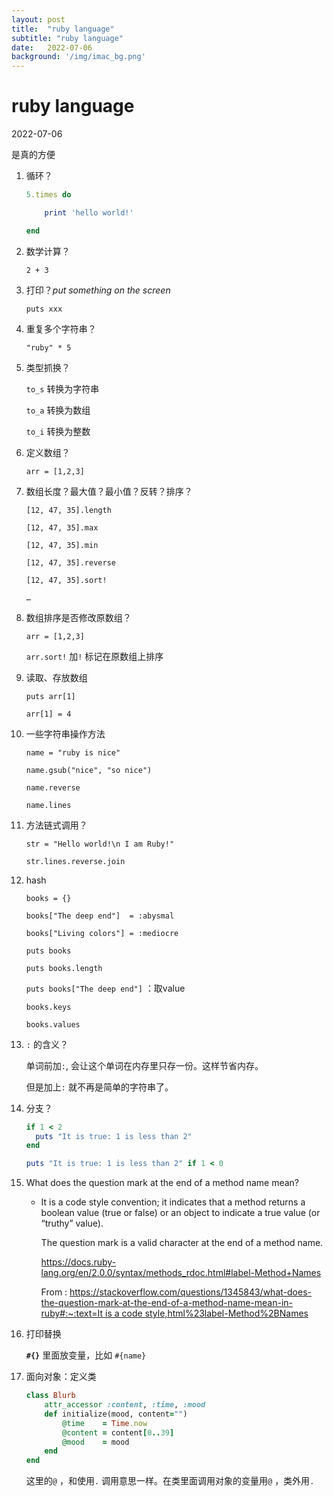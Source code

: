 ```yaml
---
layout: post
title:  "ruby language"
subtitle: "ruby language"
date:   2022-07-06
background: '/img/imac_bg.png'
---
```



# ruby language

2022-07-06

是真的方便

1. 循环？
    
    ```ruby
    5.times do
    
    	print 'hello world!'
    
    end
    ```
    
2. 数学计算？
    
    `2 + 3`
    
3. 打印？*put something on the screen*
    
    `puts xxx`
    
4. 重复多个字符串？
    
    `"ruby" * 5`
    
5. 类型抓换？
    
    `to_s` 转换为字符串
    
    `to_a` 转换为数组
    
    `to_i` 转换为整数
    
6. 定义数组？
    
    `arr = [1,2,3]`
    
7. 数组长度？最大值？最小值？反转？排序？
    
    `[12, 47, 35].length`
    
    `[12, 47, 35].max`
    
    `[12, 47, 35].min`
    
    `[12, 47, 35].reverse`
    
    `[12, 47, 35].sort!`
    
    `…`
    
8. 数组排序是否修改原数组？
    
    `arr = [1,2,3]`
    
    `arr.sort!` 加`!` 标记在原数组上排序
    
9. 读取、存放数组
    
    `puts arr[1]`
    
    `arr[1] = 4`
    
10. 一些字符串操作方法
    
    `name = "ruby is nice"`
    
    `name.gsub("nice", "so nice")`
    
    `name.reverse`
    
    `name.lines`
    
11. 方法链式调用？
    
    `str = "Hello world!\n I am Ruby!"`
    
    `str.lines.reverse.join`
    
12. hash
    
    `books = {}`
    
    `books["The deep end"]  = :abysmal`
    
    `books["Living colors"] = :mediocre`
    
    `puts books`
    
    `puts books.length`
    
    `puts books["The deep end"]` ：取value
    
    `books.keys`
    
    `books.values`
    
13. `:` 的含义？
    
    单词前加`:`, 会让这个单词在内存里只存一份。这样节省内存。
    
    但是加上`:` 就不再是简单的字符串了。
    
14. 分支？
    
    ```ruby
    if 1 < 2
      puts "It is true: 1 is less than 2"
    end
    
    puts "It is true: 1 is less than 2" if 1 < 0
    ```
    
15. What does the question mark at the end of a method name mean?
    - It is a code style convention; it indicates that a method returns a boolean value (true or false) or an object to indicate a true value (or “truthy” value).
        
        The question mark is a valid character at the end of a method name.
        
        https://docs.ruby-lang.org/en/2.0.0/syntax/methods_rdoc.html#label-Method+Names
        
        From : [https://stackoverflow.com/questions/1345843/what-does-the-question-mark-at-the-end-of-a-method-name-mean-in-ruby#:~:text=It is a code style,html%23label-Method%2BNames](https://stackoverflow.com/questions/1345843/what-does-the-question-mark-at-the-end-of-a-method-name-mean-in-ruby#:~:text=It%20is%20a%20code%20style,html%23label%2DMethod%2BNames)
        
16. 打印替换
    
    **`#{}`** 里面放变量，比如 `#{name}`
    
17. 面向对象：定义类
    
    ```ruby
    class Blurb
    	attr_accessor :content, :time, :mood
    	def initialize(mood, content="")
    		@time    = Time.now
    		@content = content[0..39]
    		@mood    = mood
    	end
    end
    ```
    
    这里的`@` ，和使用`.` 调用意思一样。在类里面调用对象的变量用`@` ，类外用`.`
